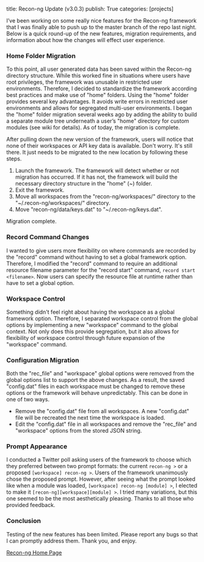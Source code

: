 title: Recon-ng Update (v3.0.3)
publish: True
categories: [projects]

I’ve been working on some really nice features for the Recon-ng framework that I was finally able to push up to the master branch of the repo last night. Below is a quick round-up of the new features, migration requirements, and information about how the changes will effect user experience.

### Home Folder Migration

To this point, all user generated data has been saved within the Recon-ng directory structure. While this worked fine in situations where users have root privileges, the framework was unusable in restricted user environments. Therefore, I decided to standardize the framework according best practices and make use of "home" folders. Using the "home" folder provides several key advantages. It avoids write errors in restricted user environments and allows for segregated multi-user environments. I began the "home" folder migration several weeks ago by adding the ability to build a separate module tree underneath a user’s "home" directory for custom modules (see wiki for details). As of today, the migration is complete.

After pulling down the new version of the framework, users will notice that none of their workspaces or API key data is available. Don't worry. It's still there. It just needs to be migrated to the new location by following these steps.

1. Launch the framework. The framework will detect whether or not migration has occurred. If it has not, the framework will build the necessary directory structure in the "home" (\~) folder.
1. Exit the framework.
1. Move all workspaces from the "recon-ng/workspaces/" directory to the "\~/.recon-ng/workspaces/" directory.
1. Move "recon-ng/data/keys.dat" to "\~/.recon-ng/keys.dat".

Migration complete.

### Record Command Changes

I wanted to give users more flexibility on where commands are recorded by the "record" command without having to set a global framework option. Therefore, I modified the "record" command to require an additional resource filename parameter for the "record start" command, `record start <filename>`. Now users can specify the resource file at runtime rather than have to set a global option.

### Workspace Control

Something didn't feel right about having the workspace as a global framework option. Therefore, I separated workspace control from the global options by implementing a new "workspace" command to the global context. Not only does this provide segregation, but it also allows for flexibility of workspace control through future expansion of the "workspace" command.

### Configuration Migration

Both the "rec_file" and "workspace" global options were removed from the global options list to support the above changes. As a result, the saved "config.dat" files in each workspace must be changed to remove these options or the framework will behave unpredictably. This can be done in one of two ways.

- Remove the "config.dat" file from all workspaces. A new "config.dat" file will be recreated the next time the workspace is loaded.
- Edit the "config.dat" file in all workspaces and remove the "rec_file" and "workspace" options from the stored JSON string.

### Prompt Appearance

I conducted a Twitter poll asking users of the framework to choose which they preferred between two prompt formats: the current `recon-ng >` or a proposed `[workspace] recon-ng >`. Users of the framework unanimously chose the proposed prompt. However, after seeing what the prompt looked like when a module was loaded, `[workspace] recon-ng [module] >`, I elected to make it `[recon-ng][workspace][module] >`. I tried many variations, but this one seemed to be the most aesthetically pleasing. Thanks to all those who provided feedback.

### Conclusion

Testing of the new features has been limited. Please report any bugs so that I can promptly address them. Thank you, and enjoy.

[Recon-ng Home Page](http://www.recon-ng.com)
